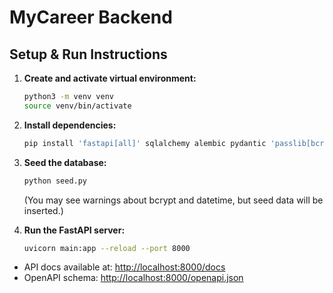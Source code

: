 # MyCareer Backend

## Setup & Run Instructions

1. **Create and activate virtual environment:**
   ```sh
   python3 -m venv venv
   source venv/bin/activate
   ```

2. **Install dependencies:**
   ```sh
   pip install 'fastapi[all]' sqlalchemy alembic pydantic 'passlib[bcrypt]' python-dotenv
   ```

3. **Seed the database:**
   ```sh
   python seed.py
   ```
   (You may see warnings about bcrypt and datetime, but seed data will be inserted.)

4. **Run the FastAPI server:**
   ```sh
   uvicorn main:app --reload --port 8000
   ```

- API docs available at: [http://localhost:8000/docs](http://localhost:8000/docs)
- OpenAPI schema: [http://localhost:8000/openapi.json](http://localhost:8000/openapi.json)

